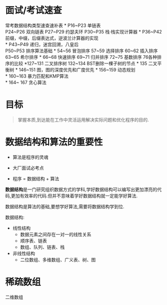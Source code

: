 # 面试/考试速查
常考数据结构类型速查速补表
\* P16~P23 单链表                                                             
P24~P26 双向链表
P27~P29 约瑟夫环
P30~P35 栈·栈实现计算器
\* P36~P42 前缀，中缀，后缀表达式，逆波兰计算器的实现      
\* P43~P49	递归，迷宫回溯，八皇后                                        
P50~P53 排序算法基础
\* 54~56 冒泡排序
57~59 选择排序
60~62 插入排序             
63~65 希尔排序
\* 66~68 快速排序
69~71 归并排序
72~75 基数排序
76各种排序的比较
*127~131 二叉排序树
132~134 BST删除一棵子树的节点
\* 135 二叉平衡树
\* 146~151 图，图的深度优先和广度优先
\* 156~159 动态规划		 
\* 160~163 暴力匹配和KMP算法   
\* 164~ 167 贪心算法

# 目标

> 掌握本质,到达能在工作中灵活运用解决实际问题和优化程序的目的.

# 数据结构和算法的重要性

- 算法是程序的灵魂
- 大厂面试必考点

- 程序 = 数据结构 + 算法

**数据结构**是一门研究组织数据方式的学科,学好数据结构可以编写出更加漂亮的代码,更加有效率的代码.但并不意味着学好数据结构就一定能学好算法.

数据结构是算法的基础,要想学好算法,需要将数据结构学到位.

数据结构:

- 线性结构
  - 数据元素之间存在一对一的线性关系
  - 顺序表、链表
  - 数组、队列、链表、栈
- 非线性结构
  - 二位数组、多维数组、广义表、树、图

# 稀疏数组



二维数组







